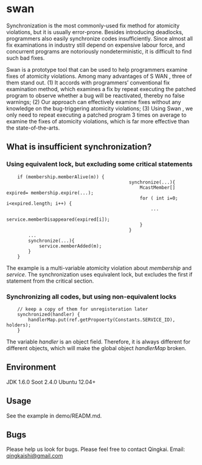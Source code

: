 swan
======
Synchronization is the most commonly-used fix method for atomicity violations, 
but it is usually error-prone. Besides introducing deadlocks, programmers also 
easily synchronize codes insufficiently. Since almost all fix examinations in 
industry still depend on expensive labour force, and concurrent programs are 
notoriously nondeterministic, it is difficult to find such bad fixes.

Swan is a prototype tool that can be used to help programmers examine fixes of 
atomicity violations. Among many advantages of S WAN , three of them stand out. 
(1) It accords with programmers’ conventional fix examination method, which 
examines a fix by repeat executing the patched program to observe whether a bug 
will be reactivated, thereby no false warnings; (2) Our approach can effectively 
examine fixes without any knowledge on the bug-triggering atomicity violations; 
(3) Using Swan , we only need to repeat executing a patched program 3 times on 
average to examine the fixes of atomicity violations, which is far more effective 
than the state-of-the-arts.

What is insufficient synchronization?
-------------------------------------

### Using equivalent lock, but excluding some critical statements
        if (membership.memberAlive(m)) {
                                                 synchronize(...){
                                                     McastMember[] expired= membership.expire(...);
                                                     for ( int i=0; i<expired.length; i++) {
                                                         ...
                                                         service.memberDisappeared(expired[i]);
                                                     }
                                                 }
            ...
            synchronize(...){
                service.memberAdded(m);
            }
        }

The example is a multi-variable atomicity violation about _membership_ and 
_service_. The synchronization uses equivalent lock, but excludes the first if 
statement from the critical section.

### Synchronizing all codes, but using non-equivalent locks
        // keep a copy of them for unregisteration later
        synchronized(handler) {
            handlerMap.put(ref.getPropoerty(Constants.SERVICE_ID), holders);
        }

The variable _handler_ is an object field. Therefore, it is always different 
for different objects, which will make the global object _handlerMap_ broken.

Environment
-------
JDK 1.6.0
Soot 2.4.0
Ubuntu 12.04+

Usage
-------
See the example in demo/READM.md.

Bugs
------

Please help us look for bugs. Please feel free to contact Qingkai.
Email: qingkaishi@gmail.com
